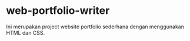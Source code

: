 # web-portfolio-writer

Ini merupakan project website portfolio sederhana dengan menggunakan HTML dan CSS.